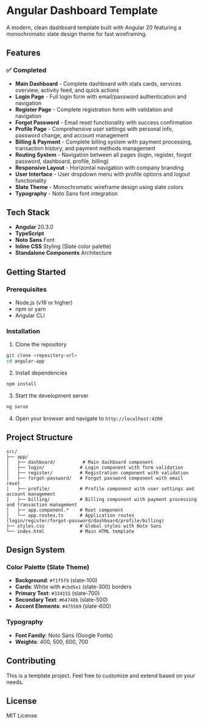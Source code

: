 # Angular Dashboard Template

A modern, clean dashboard template built with Angular 20 featuring a monochromatic slate design theme for fast wireframing.

## Features

### ✅ Completed
- **Main Dashboard** - Complete dashboard with stats cards, services overview, activity feed, and quick actions
- **Login Page** - Full login form with email/password authentication and navigation
- **Register Page** - Complete registration form with validation and navigation
- **Forgot Password** - Email reset functionality with success confirmation
- **Profile Page** - Comprehensive user settings with personal info, password change, and account management
- **Billing & Payment** - Complete billing system with payment processing, transaction history, and payment methods management
- **Routing System** - Navigation between all pages (login, register, forgot password, dashboard, profile, billing)
- **Responsive Layout** - Horizontal navigation with company branding
- **User Interface** - User dropdown menu with profile options and logout functionality
- **Slate Theme** - Monochromatic wireframe design using slate colors
- **Typography** - Noto Sans font integration

## Tech Stack

- **Angular** 20.3.0
- **TypeScript** 
- **Noto Sans** Font
- **Inline CSS** Styling (Slate color palette)
- **Standalone Components** Architecture

## Getting Started

### Prerequisites
- Node.js (v18 or higher)
- npm or yarn
- Angular CLI

### Installation

1. Clone the repository
```bash
git clone <repository-url>
cd angular-app
```

2. Install dependencies
```bash
npm install
```

3. Start the development server
```bash
ng serve
```

4. Open your browser and navigate to `http://localhost:4200`

## Project Structure

```
src/
├── app/
│   ├── dashboard/          # Main dashboard component
│   ├── login/             # Login component with form validation
│   ├── register/          # Registration component with validation
│   ├── forgot-password/   # Forgot password component with email reset
│   ├── profile/           # Profile component with user settings and account management
│   ├── billing/           # Billing component with payment processing and transaction management
│   ├── app.component.*    # Root component
│   └── app.routes.ts      # Application routes (login/register/forgot-password/dashboard/profile/billing)
├── styles.css             # Global styles with Noto Sans
└── index.html             # Main HTML template
```

## Design System

### Color Palette (Slate Theme)
- **Background**: `#f1f5f9` (slate-100)
- **Cards**: White with `#cbd5e1` (slate-300) borders
- **Primary Text**: `#334155` (slate-700)
- **Secondary Text**: `#64748b` (slate-500)
- **Accent Elements**: `#475569` (slate-600)

### Typography
- **Font Family**: Noto Sans (Google Fonts)
- **Weights**: 400, 500, 600, 700

## Contributing

This is a template project. Feel free to customize and extend based on your needs.

## License

MIT License
